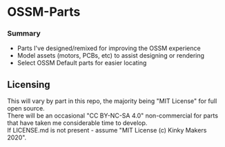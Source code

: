 # OSSM-Parts

### Summary 
- Parts I've designed/remixed for improving the OSSM experience
- Model assets (motors, PCBs, etc) to assist designing or rendering 
- Select OSSM Default parts for easier locating

## Licensing
This will vary by part in this repo, the majority being "MIT License" for full open source.  
There will be an occasional "CC BY-NC-SA 4.0" non-commercial for parts that have taken me considerable time to develop.  
If LICENSE.md is not present - assume "MIT License (c) Kinky Makers 2020".
